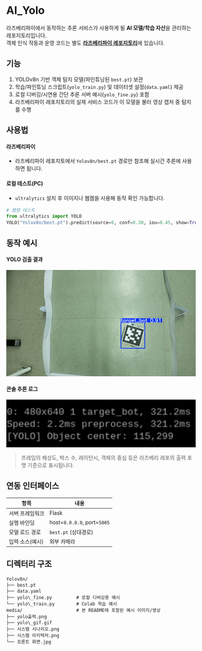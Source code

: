 # AI_Yolo

라즈베리파이에서 동작하는 추론 서비스가 사용하게 될 **AI 모델/학습 자산**을 관리하는 레포지토리입니다.  
객체 인식 작동과 운영 코드는 별도 [**라즈베리파이 레포지토리**](https://github.com/2025-Capstone-designe/RP5.git)에 있습니다.

## 기능
1. YOLOv8n 기반 객체 탐지 모델(파인튜닝된 `best.pt`) 보관
2. 학습/파인튜닝 스크립트(`yolo_train.py`) 및 데이터셋 설정(`data.yaml`) 제공
3. 로컬 디버깅/시연용 간단 추론 서버 예시(`yolo_fine.py`) 포함
4. 라즈베리파이 레포지토리의 실제 서비스 코드가 이 모델을 불러 영상 캡처 중 탐지를 수행

## 사용법

#### **라즈베리파이**
- 라즈베리파이 레포지토에서 `Yolov8n/best.pt` 경로만 참조해 실시간 추론에 사용하면 됩니다.

#### **로컬 테스트(PC)**

- `ultralytics` 설치 후 이미지나 웹캠을 사용해 동작 확인 가능합니다.

```python
# 웹캠 테스트
from ultralytics import YOLO
YOLO("Yolov8n/best.pt").predict(source=0, conf=0.30, iou=0.45, show=True)
``` 

## 동작 예시

#### YOLO 검출 결과

![yolo영상](media/yolo_gif.gif)  

#### 콘솔 추론 로그

![yolo출력](media/yolo출력.png)  

> 프레임의 해상도, 박스 수, 레이턴시, 객체의 중심 등은 라즈베리 레포의 출력 포맷 기준으로 표시됩니다.

## 연동 인터페이스

| 항목        | 내용               |
| --------- | ---------------------------------- |
| 서버 프레임워크  | Flask                              |
| 실행 바인딩    | host=`0.0.0.0`, port=`5005`        |
| 모델 로드 경로  | `best.pt` (상대경로)                   |
| 입력 소스(예시) | 외부 카메라                       |


## 디렉터리 구조

```
Yolov8n/
├── best.pt
├── data.yaml
├── yolo\_fine.py         # 로컬 디버깅용 예시
└── yolo\_train.py        # Colab 학습 예시
media/                    # 본 README에 포함된 예시 이미지/영상
├── yolo출력.png
├── yolo\_gif.gif
├── 시스템 시나리오.png
├── 시스템 아키텍처.png
└── 프론트 화면.jpg
```
